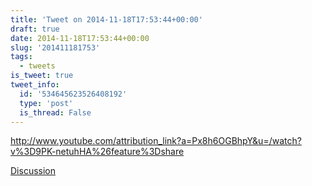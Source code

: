 ```yaml
---
title: 'Tweet on 2014-11-18T17:53:44+00:00'
draft: true
date: 2014-11-18T17:53:44+00:00
slug: '201411181753'
tags:
  - tweets
is_tweet: true
tweet_info:
  id: '534645623526408192'
  type: 'post'
  is_thread: False
---
```




<http://www.youtube.com/attribution_link?a=Px8h6OGBhpY&u=/watch?v%3D9PK-netuhHA%26feature%3Dshare>

[Discussion](https://x.com/sytelus/status/534645623526408192)
